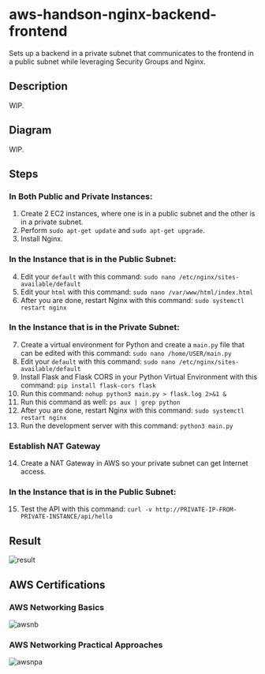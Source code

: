 # aws-handson-nginx-backend-frontend
Sets up a backend in a private subnet that communicates to the frontend in a public subnet while leveraging Security Groups and Nginx.

## Description
WIP.

## Diagram
WIP.

## Steps
### In Both Public and Private Instances:
1. Create 2 EC2 instances, where one is in a public subnet and the other is in a private subnet.
2. Perform `sudo apt-get update` and `sudo apt-get upgrade`.
3. Install Nginx.
### In the Instance that is in the Public Subnet:
4. Edit your `default` with this command: `sudo nano /etc/nginx/sites-available/default`
5. Edit your `html` with this command: `sudo nano /var/www/html/index.html`
6. After you are done, restart Nginx with this command: `sudo systemctl restart nginx`
### In the Instance that is in the Private Subnet:
7. Create a virtual environment for Python and create a `main.py` file that can be edited with this command: `sudo nano /home/USER/main.py`
8. Edit your `default` with this command: `sudo nano /etc/nginx/sites-available/default`
9. Install Flask and Flask CORS in your Python Virtual Environment with this command: `pip install flask-cors flask`
10. Run this command: `nohup python3 main.py > flask.log 2>&1 &`
11. Run this command as well: `ps aux | grep python`
12. After you are done, restart Nginx with this command: `sudo systemctl restart nginx`
13. Run the development server with this command: `python3 main.py`
### Establish NAT Gateway
14. Create a NAT Gateway in AWS so your private subnet can get Internet access.
### In the Instance that is in the Public Subnet:
15. Test the API with this command: `curl -v http://PRIVATE-IP-FROM-PRIVATE-INSTANCE/api/hello`

## Result
![result](https://github.com/user-attachments/assets/8000af35-356d-49ea-8338-f8bdca2350bc)

## AWS Certifications

### AWS Networking Basics
![awsnb](https://github.com/user-attachments/assets/b6eec38e-f54a-4bc3-8a9f-043907b1338c)

### AWS Networking Practical Approaches
![awsnpa](https://github.com/user-attachments/assets/d95bae46-af28-49ad-8688-345a06a8846b)
